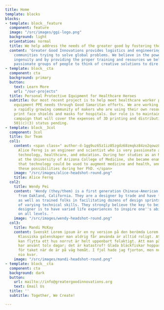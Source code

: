 ```yaml
---
title: Home
template: blocks
blocks:
- template: block__feature
  component: feature
  image: "/src/images/ggi-logo.png"
  background: light
  orientation: normal
  title: We help address the needs of the greater good by fostering thoughtful innovation
  content: 'Greater Good Innovations provides logistics and engineering support to
    communities trying to solve global problems. We believe in the power of human
    ingenuity and by providing the proper training and resources we believe can activate
    passionate groups of people to think of creative solutions to dire problems. '
- template: block__cta
  component: cta
  background: primary
  button:
    text: Learn More
    url: "/our-projects"
  title: Personal Protective Equipment for Healthcare Heroes
  subtitle: Our most recent project is to help meet healthcare worker personal protective
    equipment PPE needs through Good Samaritan efforts. We are working directly with
    a rapidly growing community of makers who are using their own resources to 3D
    print face shields and masks for hospitals. Our role is to maintain the fundraising
    campaign that will cover the expenses of 3D printing and distribution of the PPEs.
    501(c)(3) status pending.
- template: block__3col
  component: 3col
  title: Our Team
  col1:
    content: <span class=" author-d-1gg9uz65z1iz85zgdz68zmqkz84zo2qowz81zz76zqz76zyz85zz88zgwz65zb9z67zz90zuz66z1ai4z82zfz67zs8fb7vvz70z">Dr.
      Alice Ferng is an engineer and scientist who is very passionate about medical
      technology, healthcare, and education. During her studies as an MD/PhD candidate
      at the University of Arizona College of Medicine, she became enamored with ways
      that technology could be used to augment medicine and health, and began to explore
      these possibilities during her PhD. </span>
    image: "/src/images/alice-headshot-round.png"
    title: Alice Ferng
  col2:
    title: Wendy Pei
    content: 'Wendy (they/them) is a first generation Chinese-American QPOC and parent
      from Oakland, California. They are a designer by trade and have facilitated
      as well as trained folks in facilitating dozens of design sprints with people
      of varying technical skills. They strongly believe the key to being a successful
      designer is to have varied life experiences to inspire one''s ability to empathize
      on all levels. '
    image: "/src/images/wendy-headshot-round.png"
  col3:
    title: Mandi McKay
    content: Svenskt Lorem ipsum är en ny version på den berömda Lorem ipsum stycket.
      Klassiska galenskaper man aldrig får använda är alltid roligt. Att man sedan
      kan flytta ett hus norrut är helt uppenbart felaktigt. Att man på senare år
      har använt tolv dagar; det är katastrof! Glada bläckfiskar hoppar aldrig ner
      för taket när de är på väg hemåt. I fjol hade jag fjorton, men nu har jag bara
      nio kvar. 
    image: "/src/images/mandi-headshot-round.png"
- template: block__cta
  component: cta
  background: dark
  button:
    url: mailto://info@greatergoodinnovations.org
    text: Email Us
  title: ''
  subtitle: Together, We Create!

---
```

